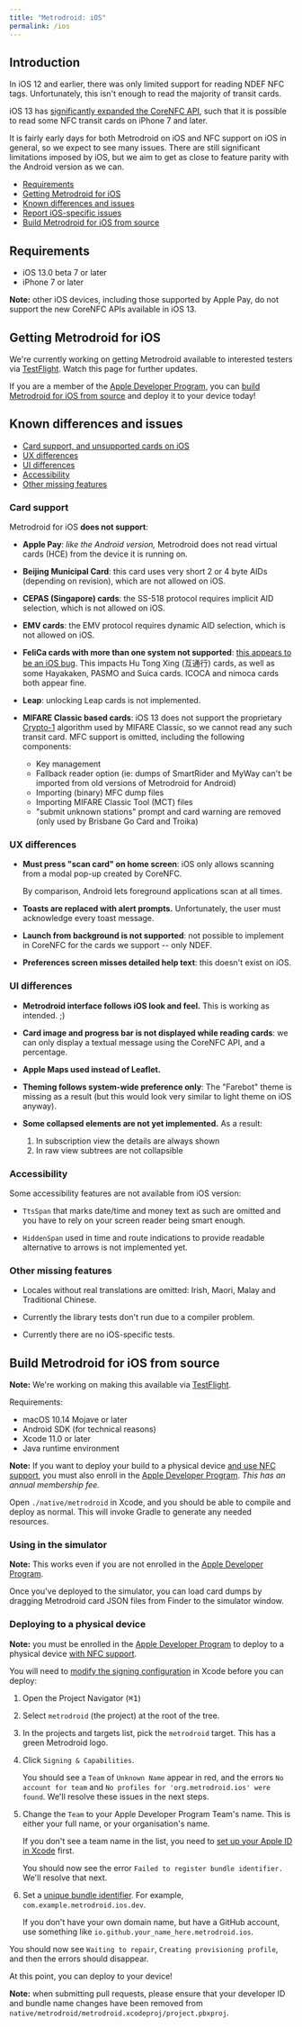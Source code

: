 ```yaml
---
title: "Metrodroid: iOS"
permalink: /ios
---
```


## Introduction

In iOS 12 and earlier, there was only limited support for reading NDEF NFC tags. Unfortunately, this
isn't enough to read the majority of transit cards.

iOS 13 has [significantly expanded the CoreNFC API][corenfc], such that it is possible to read some
NFC transit cards on iPhone 7 and later.

It is fairly early days for both Metrodroid on iOS and NFC support on iOS in general, so we expect
to see many issues. There are still significant limitations imposed by iOS, but we aim to get as
close to feature parity with the Android version as we can.

* [Requirements](#requirements)
* [Getting Metrodroid for iOS](#getting-metrodroid-for-ios)
* [Known differences and issues](#known-differences-and-issues)
* [Report iOS-specific issues][ios-issue]
* [Build Metrodroid for iOS from source](#build-metrodroid-for-ios-from-source)

## Requirements

* iOS 13.0 beta 7 or later
* iPhone 7 or later

**Note:** other iOS devices, including those supported by Apple Pay, do not support the new CoreNFC
APIs available in iOS 13.

## Getting Metrodroid for iOS

We're currently working on getting Metrodroid available to interested testers via [TestFlight][].
Watch this page for further updates.

If you are a member of the [Apple Developer Program][apple-dev], you can [build Metrodroid for iOS
from source](#build-metrodroid-for-ios-from-source) and deploy it to your device today!

## Known differences and issues

* [Card support, and unsupported cards on iOS](#card-support)
* [UX differences](#ux-differences)
* [UI differences](#ui-differences)
* [Accessibility](#accessibility)
* [Other missing features](#other-missing-features)

### Card support

Metrodroid for iOS **does not support**:

* **Apple Pay**: _like the Android version,_ Metrodroid does not read virtual cards (HCE) from the
  device it is running on.

* **Beijing Municipal Card**: this card uses very short 2 or 4 byte AIDs (depending on revision),
  which are not allowed on iOS.

* **CEPAS (Singapore) cards**: the SS-518 protocol requires implicit AID selection, which is not
  allowed on iOS.

* **EMV cards**: the EMV protocol requires dynamic AID selection, which is not allowed on iOS.

* **FeliCa cards with more than one system not supported**: [this appears to be an iOS
  bug][ios-felica]. This impacts Hu Tong Xing (互通行) cards, as well as some Hayakaken, PASMO and
  Suica cards. ICOCA and nimoca cards both appear fine.

* **Leap**: unlocking Leap cards is not implemented.

* **MIFARE Classic based cards**: iOS 13 does not support the proprietary [Crypto-1][] algorithm
  used by MIFARE Classic, so we cannot read any such transit card. MFC support is omitted, including
  the following components:

  * Key management
  * Fallback reader option (ie: dumps of SmartRider and MyWay can't be imported from old versions of
    Metrodroid for Android)
  * Importing (binary) MFC dump files
  * Importing MIFARE Classic Tool (MCT) files
  * "submit unknown stations" prompt and card warning are removed (only used by Brisbane Go Card
    and Troika)

### UX differences

* **Must press "scan card" on home screen**: iOS only allows scanning from a modal pop-up created
  by CoreNFC.

  By comparison, Android lets foreground applications scan at all times.

* **Toasts are replaced with alert prompts.** Unfortunately, the user must acknowledge every toast
  message.

* **Launch from background is not supported**: not possible to implement in CoreNFC for the cards
  we support -- only NDEF.

* **Preferences screen misses detailed help text**: this doesn't exist on iOS.

### UI differences

* **Metrodroid interface follows iOS look and feel.** This is working as intended. ;)

* **Card image and progress bar is not displayed while reading cards**: we can only display a
  textual message using the CoreNFC API, and a percentage.

* **Apple Maps used instead of Leaflet.**

* **Theming follows system-wide preference only**: The "Farebot" theme is missing as a result (but
  this would look very similar to light theme on iOS anyway).

* **Some collapsed elements are not yet implemented.**  As a result:

  1. In subscription view the details are always shown
  2. In raw view subtrees are not collapsible

### Accessibility

Some accessibility features are not available from iOS version:

* `TtsSpan` that marks date/time and money text as such are omitted and you have
  to rely on your screen reader being smart enough.

* `HiddenSpan` used in time and route indications to provide readable
  alternative to arrows is not implemented yet.
  
### Other missing features

* Locales without real translations are omitted: Irish, Maori, Malay and Traditional Chinese.
  
* Currently the library tests don't run due to a compiler problem.

* Currently there are no iOS-specific tests.

## Build Metrodroid for iOS from source

**Note:** We're working on making this available via [TestFlight][].

Requirements:

* macOS 10.14 Mojave or later
* Android SDK (for technical reasons)
* Xcode 11.0 or later
* Java runtime environment

**Note:** If you want to deploy your build to a physical device [and use NFC support][dev-caps], you
must also enroll in the [Apple Developer Program][apple-dev]. _This has an annual membership fee._

Open `./native/metrodroid` in Xcode, and you should be able to compile and deploy as normal.  This
will invoke Gradle to generate any needed resources.

### Using in the simulator

**Note:** This works even if you are not enrolled in the [Apple Developer Program][apple-dev].

Once you've deployed to the simulator, you can load card dumps by dragging Metrodroid card JSON
files from Finder to the simulator window.

### Deploying to a physical device

**Note:** you must be enrolled in the [Apple Developer Program][apple-dev] to deploy to a physical
device [with NFC support][dev-caps].

You will need to [modify the signing configuration][signing-workflow] in Xcode before you can
deploy:

1. Open the Project Navigator (<kbd>⌘1</kbd>)

2. Select `metrodroid` (the project) at the root of the tree.

3. In the projects and targets list, pick the `metrodroid` target. This has a green Metrodroid logo.

4. Click `Signing & Capabilities`.

   You should see a `Team` of `Unknown Name` appear in red, and the errors `No account for team` and
   `No profiles for 'org.metrodroid.ios' were found`. We'll resolve these issues in the next steps.

5. Change the `Team` to your Apple Developer Program Team's name. This is either your full name, or
   your organisation's name.

   If you don't see a team name in the list, you need to [set up your Apple ID in
   Xcode][xcode-setup] first.

   You should now see the error `Failed to register bundle identifier.`  We'll resolve that next.

6. Set a [unique bundle identifier][bundle-id].  For example, `com.example.metrodroid.ios.dev`.

   If you don't have your own domain name, but have a GitHub account, use something like
   `io.github.your_name_here.metrodroid.ios`.

You should now see `Waiting to repair`, `Creating provisioning profile`, and then the errors should
disappear.

At this point, you can deploy to your device!

**Note:** when submitting pull requests, please ensure that your developer ID and bundle name
changes have been removed from `native/metrodroid/metrodroid.xcodeproj/project.pbxproj`.

[apple-dev]: https://developer.apple.com/programs/enroll/
[bundle-id]: https://help.apple.com/xcode/mac/current/#/deve70ea917b
[corenfc]: https://developer.apple.com/documentation/corenfc
[Crypto-1]: https://en.wikipedia.org/wiki/Crypto-1
[dev-caps]: https://help.apple.com/developer-account/#/dev21218dfd6
[ios-felica]: https://github.com/metrodroid/metrodroid/issues/613
[ios-issue]: https://github.com/metrodroid/metrodroid/issues/new?assignees=&labels=bug&template=bug.md&title=%5BBUG%5D
[signing-workflow]: https://help.apple.com/xcode/mac/current/#/dev60b6fbbc7
[TestFlight]: https://developer.apple.com/testflight/
[xcode-setup]: https://help.apple.com/xcode/mac/current/#/devaf282080a
